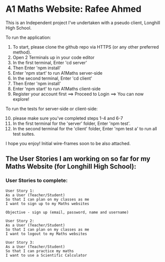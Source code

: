 A1 Maths Website: Rafee Ahmed
=================

This is an Independent project I've undertaken with a pseudo client, Longhill High School. 

To run the application:

1. To start, please clone the github repo via HTTPS (or any other preferred method).
2. Open 2 Terminals up in your code editor
3. In the first terminal, Enter 'cd server'
4. Then Enter 'npm install'
5. Enter 'npm start' to run A1Maths server-side
6. In the second terminal, Enter 'cd client'
7. Then Enter 'npm install'
8. Enter 'npm start' to run A1Maths client-side
9. Register your account first ==> Proceed to Login ==> You can now explore!

To run the tests for server-side or client-side:

10. please make sure you've completed steps 1-4 and 6-7
11. In the first terminal for the 'server' folder, Enter 'npm test'.
12. In the second terminal for the 'client' folder, Enter 'npm test a' to run all test suites.

I hope you enjoy! Initial wire-frames soon to be also attached.

The User Stories I am working on so far for my Maths Website (for Longhill High School):
-------

### User Stories to complete:
```
User Story 1:
As a User (Teacher/Student)
So that I can plan on my classes as me
I want to sign up to my Maths websites

Objective - sign up (email, password, name and username)

User Story 2:
As a User (Teacher/Student)
So that I can plan on my classes as me
I want to logout to my Maths websites

User Story 3:
As a User (Teacher/Student)
So that I can practice my maths
I want to use a Scientific Calculator

```